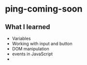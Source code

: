 # ping-coming-soon
## What I learned 
 - Variables
 - Working with input and button
 - DOM manipulation
 - events in JavaScript 
 - 
